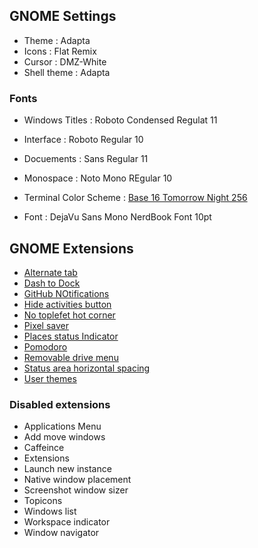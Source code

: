 ## GNOME Settings

- Theme : Adapta
- Icons : Flat Remix
- Cursor : DMZ-White
- Shell theme : Adapta

### Fonts

- Windows Titles : Roboto Condensed Regulat 11
- Interface : Roboto Regular 10
- Docuements : Sans Regular 11
- Monospace : Noto Mono REgular 10

- Terminal Color Scheme :  [Base 16 Tomorrow Night 256](https://github.com/aaron-williamson/base16-gnome-terminal/blob/master/color-scripts/base16-tomorrow-night-256.sh)
- Font : DejaVu Sans Mono NerdBook Font 10pt

## GNOME Extensions

- [Alternate tab](https://extensions.gnome.org/extension/15/alternatetab/)
- [Dash to Dock](https://extensions.gnome.org/extension/307/dash-to-dock/)
- [GitHub NOtifications](https://extensions.gnome.org/extension/1125/github-notifications/)
- [Hide activities button](https://extensions.gnome.org/extension/744/hide-activities-button/)
- [No toplefet hot corner](https://extensions.gnome.org/extension/118/no-topleft-hot-corner/)
- [Pixel saver](https://extensions.gnome.org/extension/723/pixel-saver/)
- [Places status Indicator](https://extensions.gnome.org/extension/8/places-status-indicator/)
- [Pomodoro](https://extensions.gnome.org/extension/53/pomodoro/)
- [Removable drive menu](https://extensions.gnome.org/extension/7/removable-drive-menu/)
- [Status area horizontal spacing](https://extensions.gnome.org/extension/355/status-area-horizontal-spacing/)
- [User themes](https://extensions.gnome.org/extension/19/user-themes/)

### Disabled extensions
- Applications Menu
- Add move windows
- Caffeince
- Extensions
- Launch new instance
- Native window placement
- Screenshot window sizer
- Topicons
- Windows list
- Workspace indicator
- Window navigator

